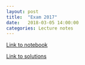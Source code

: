 ```yaml
---
layout: post
title:  "Exam 2017"
date:   2018-03-05 14:00:00
categories: Lecture notes
---
```


[Link to notebook](https://notebooks.azure.com/nbarral/libraries/nm1-exam17)

[Link to solutions](https://notebooks.azure.com/nbarral/libraries/nm1-exam17s)

